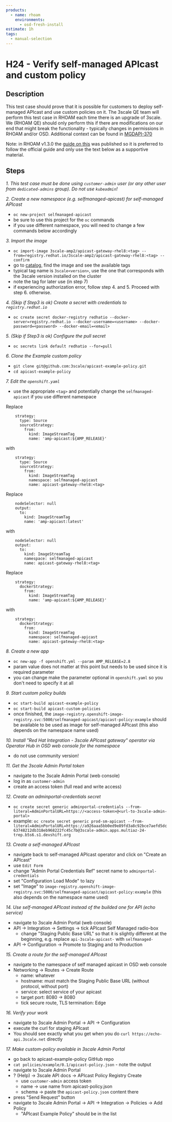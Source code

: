 ```yaml
---
products:
  - name: rhoam
    environments:
      - osd-fresh-install
estimate: 1h
tags:
  - manual-selection
---
```


# H24 - Verify self-managed APIcast and custom policy

## Description

This test case should prove that it is possible for customers to deploy self-managed APIcast and use custom policies on it. The 3scale QE team will perform this test case in RHOAM each time there is an upgrade of 3scale. We (RHOAM QE) should only perform this if there are modifications on our end that might break the functionality - typically changes in permissions in RHOAM and/or OSD.
Additional context can be found in [MGDAPI-370](https://issues.redhat.com/browse/MGDAPI-370)

Note: in RHOAM v1.3.0 the [guide on this](https://access.redhat.com/documentation/en-us/red_hat_openshift_api_management/1/guide/757a6ad2-8ca0-4150-b949-cbb1ee4e5969#_ca8e43cd-5336-4a9e-8d42-8cd5ceef1299) was published so it is preferred to follow the official guide and only use the text below as a supportive material.

## Steps

_1. This test case must be done using `customer-admin` user (or any other user from `dedicated-admins` group). Do not use `kubeadmin`!_

_2. Create a new namespace (e.g. selfmanaged-apicast) for self-managed APIcast_

- `oc new-project selfmanaged-apicast`
- be sure to use this project for the `oc` commands
- if you use different namespace, you will need to change a few commands below accordingly

_3. Import the image_

- `oc import-image 3scale-amp2/apicast-gateway-rhel8:<tag> --from=registry.redhat.io/3scale-amp2/apicast-gateway-rhel8:<tag> --confirm`
- go to [catalog](https://catalog.redhat.com/software/containers/search), find the image and see the available tags
- typical tag name is `3scale<version>`, use the one that corresponds with the 3scale version installed on the cluster
- note the tag for later use (in step 7)
- if experiencing authorization error, follow step 4. and 5. Proceed with step 6. otherwise.

_4. (Skip if Step3 is ok) Create a secret with credentials to `registry.redhat.io`_

- `oc create secret docker-registry redhatio --docker-server=registry.redhat.io --docker-username=<username> --docker-password=<password> --docker-email=<email>`

_5. (Skip if Step3 is ok) Configure the pull secret_

- `oc secrets link default redhatio --for=pull`

_6. Clone the Example custom policy_

- `git clone git@github.com:3scale/apicast-example-policy.git`
- `cd apicast-example-policy`

_7. Edit the `openshift.yaml`_

- use the appropriate `<tag>` and potentially change the `selfmanaged-apicast` if you use different namespace

Replace

```
    strategy:
      type: Source
      sourceStrategy:
        from:
          kind: ImageStreamTag
          name: 'amp-apicast:${AMP_RELEASE}'
```

with

```
    strategy:
      type: Source
      sourceStrategy:
        from:
          kind: ImageStreamTag
          namespace: selfmanaged-apicast
          name: apicast-gateway-rhel8:<tag>
```

Replace

```
    nodeSelector: null
    output:
      to:
        kind: ImageStreamTag
        name: 'amp-apicast:latest'
```

with

```
    nodeSelector: null
    output:
      to:
        kind: ImageStreamTag
        namespace: selfmanaged-apicast
        name: apicast-gateway-rhel8:<tag>
```

Replace

```
    strategy:
      dockerStrategy:
        from:
          kind: ImageStreamTag
          name: 'amp-apicast:${AMP_RELEASE}'
```

with

```
    strategy:
      dockerStrategy:
        from:
          kind: ImageStreamTag
          namespace: selfmanaged-apicast
          name: apicast-gateway-rhel8:<tag>
```

_8. Create a new app_

- `oc new-app -f openshift.yml --param AMP_RELEASE=2.8`
- param value does not matter at this point but needs to be used since it is required parameter
- you can change make the parameter optional in `openshift.yaml` so you don't need to specify it at all

_9. Start custom policy builds_

- `oc start-build apicast-example-policy`
- `oc start-build apicast-custom-policies`
- once finished, the `image-registry.openshift-image-registry.svc:5000/selfmanaged-apicast/apicast-policy:example` should be available to be used as image for self-managed APIcast (this also depends on the namespace name used)

_10. Install "Red Hat Integration - 3scale APIcast gateway" operator via Operator Hub in OSD web console for the namespace_

- do not use community version!

_11. Get the 3scale Admin Portal token_

- navigate to the 3scale Admin Portal (web console)
- log in as `customer-admin`
- create an access token (full read and write access)

_12. Create an adminportal-credentials secret_

- `oc create secret generic adminportal-credentials --from-literal=AdminPortalURL=https://<access-token>@<url-to-3scale-admin-portal>`
- example: `oc create secret generic prod-sm-apicast --from-literal=AdminPortalURL=https://a926aaa5bb0ed9e89fd3a8c92bce7aefd5dc63748212db318eb968222fc45c7b@3scale-admin.apps.multiaz-24-trep.b5s6.s1.devshift.org`

_13. Create a self-managed APIcast_

- navigate back to self-managed APIcast operator and click on "Create an APIcast"
- use `Edit Form`
- change "Admin Portal Credentials Ref" secret name to `adminportal-credentials`
- set "Configuration Load Mode" to lazy
- set "Image" to `image-registry.openshift-image-registry.svc:5000/selfmanaged-apicast/apicast-policy:example` (this also depends on the namespace name used)

_14. Use self-managed APIcast instead of the builded one for API (echo service)_

- navigate to 3scale Admin Portal (web console)
- API -> Integration -> Settings -> tick APIcast Self Managed radio-box
  - change "Staging Public Base URL" so that it is slightly different at the beginning, e.g. replace `api-3scale-apicast-` with `selfmanaged-`
- API -> Configuration -> Promote to Staging and to Production

_15. Create a route for the self-managed APIcast_

- navigate to the namespace of self managed apicast in OSD web console
- Networking -> Routes -> Create Route
  - name: whatever
  - hostname: must match the Staging Public Base URL (without protocol, without port)
  - service: select service of your apicast
  - target port: 8080 -> 8080
  - tick secure route, TLS termination: Edge

_16. Verify your work_

- navigate to 3scale Admin Portal -> API -> Configuration
- execute the curl for staging APIcast
- You should see exactly what you get when you do `curl https://echo-api.3scale.net` directly

_17. Make custom-policy available in 3scale Admin Portal_

- go back to apicast-example-policy GitHub repo
- `cat policies/example/0.1/apicast-policy.json` - note the output
- navigate to 3scale Admin Portal
- ? (Help) -> 3scale API docs -> APIcast Policy Registry Create
  - use `customer-admin` access token
  - name -> use name from apicast-policy.json
  - schema -> paste the `apicast-policy.json` content there
- press "Send Request" button
- navigate to 3scale Admin Portal -> API -> Integration -> Policies -> Add Policy
  - "APIcast Example Policy" should be in the list
